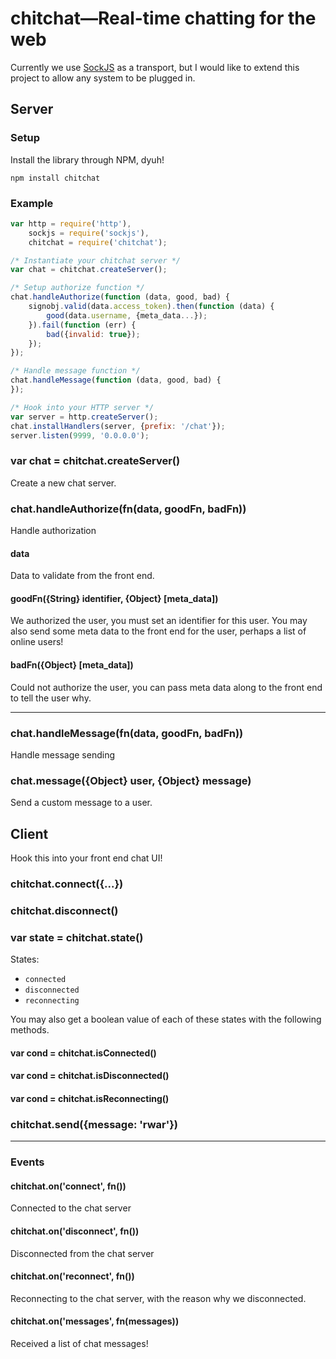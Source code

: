 # chitchat—Real-time chatting for the web

Currently we use [SockJS](https://github.com/sockjs/sockjs-node) as a transport, but I would like to extend this project to allow any system to be plugged in.

## Server

### Setup

Install the library through NPM, dyuh!

`npm install chitchat`

### Example

```javascript
var http = require('http'),
    sockjs = require('sockjs'),
    chitchat = require('chitchat');

/* Instantiate your chitchat server */
var chat = chitchat.createServer();

/* Setup authorize function */
chat.handleAuthorize(function (data, good, bad) {
    signobj.valid(data.access_token).then(function (data) {
        good(data.username, {meta_data...});
    }).fail(function (err) {
        bad({invalid: true});
    });
});

/* Handle message function */
chat.handleMessage(function (data, good, bad) {
});

/* Hook into your HTTP server */
var server = http.createServer();
chat.installHandlers(server, {prefix: '/chat'});
server.listen(9999, '0.0.0.0');

```

### var chat = chitchat.createServer()

Create a new chat server.

### chat.handleAuthorize(fn(data, goodFn, badFn))

Handle authorization

#### data

Data to validate from the front end.

#### goodFn({String} identifier, {Object} [meta_data])

We authorized the user, you must set an identifier for this user.  You may also send some meta data to the front end for the user, perhaps a list of online users!

#### badFn({Object} [meta_data])

Could not authorize the user, you can pass meta data along to the front end to tell the user why.

----------

### chat.handleMessage(fn(data, goodFn, badFn))

Handle message sending



### chat.message({Object} user, {Object} message)

Send a custom message to a user.



## Client

Hook this into your front end chat UI!

### chitchat.connect({...})
### chitchat.disconnect()

### var state = chitchat.state()

States:

* `connected`
* `disconnected`
* `reconnecting`

You may also get a boolean value of each of these states with the following methods.

#### var cond = chitchat.isConnected()
#### var cond = chitchat.isDisconnected()
#### var cond = chitchat.isReconnecting()

### chitchat.send({message: 'rwar'})

----------

### Events

#### chitchat.on('connect', fn())

Connected to the chat server

#### chitchat.on('disconnect', fn())

Disconnected from the chat server

#### chitchat.on('reconnect', fn())

Reconnecting to the chat server, with the reason why we disconnected.

#### chitchat.on('messages', fn(messages))

Received a list of chat messages!

